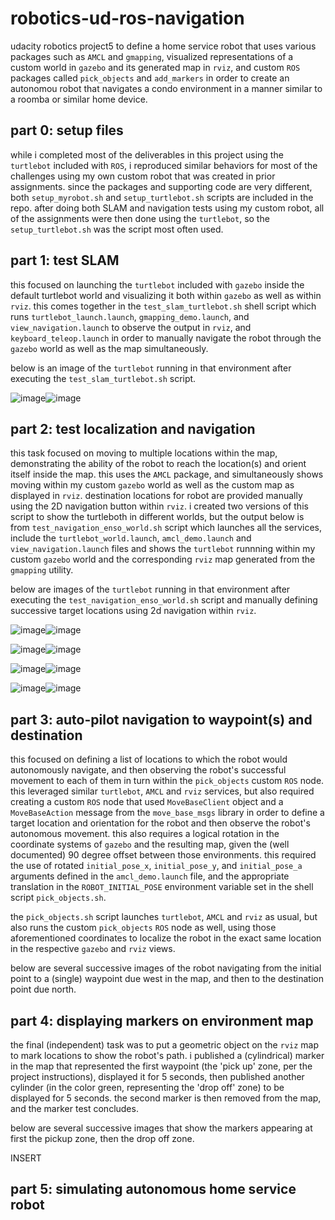 # robotics-ud-ros-navigation
udacity robotics project5 to define a home service robot that uses various packages such as `AMCL` and `gmapping`, visualized representations of a custom world in `gazebo` and its generated map in `rviz`, and custom `ROS` packages called `pick_objects` and `add_markers` in order to create an autonomou robot that navigates a condo environment in a manner similar to a roomba or similar home device. 

## part 0: setup files
while i completed most of the deliverables in this project using the `turtlebot` included with `ROS`, i reproduced similar behaviors for most of the challenges using my own custom robot that was created in prior assignments.  since the packages and supporting code are very different, both `setup_myrobot.sh` and `setup_turtlebot.sh` scripts are included in the repo.  after doing both SLAM and navigation tests using my custom robot, all of the assignments were then done using the `turtlebot`, so the `setup_turtlebot.sh` was the script most often used. 

## part 1: test SLAM
this focused on launching the `turtlebot` included with `gazebo` inside the default turtlebot world and visualizing it both within `gazebo` as well as within `rviz`.  this comes together in the `test_slam_turtlebot.sh` shell script which runs `turtlebot_launch.launch`, `gmapping_demo.launch`, and `view_navigation.launch` to observe the output in `rviz`, and `keyboard_teleop.launch` in order to manually navigate the robot through the `gazebo` world as well as the map simultaneously.  

below is an image of the `turtlebot` running in that environment after executing the `test_slam_turtlebot.sh` script. 

![image](https://user-images.githubusercontent.com/19736497/210157423-c38c8d02-35b3-4d96-bbe9-bc287c67ed91.png)![image](https://user-images.githubusercontent.com/19736497/210157605-cefbf39a-8c90-454b-9d43-fa680b3673e2.png)

## part 2: test localization and navigation
this task focused on moving to multiple locations within the map, demonstrating the ability of the robot to reach the location(s) and orient itself inside the map. this uses the `AMCL` package, and simultaneously shows moving within my custom `gazebo` world as well as the custom map as displayed in `rviz`.  destination locations for robot are provided manually using the 2D navigation button within `rviz`. i created two versions of this script to show the turtleboth in different worlds, but the output below is from `test_navigation_enso_world.sh` script which launches all the services, include the `turtlebot_world.launch`, `amcl_demo.launch` and `view_navigation.launch` files and shows the `turtlebot` runnning within my custom `gazebo` world and the corresponding `rviz` map generated from the `gmapping` utility. 

below are images of the `turtlebot` running in that environment after executing the `test_navigation_enso_world.sh` script and manually defining successive target locations using 2d navigation within `rviz`. 

![image](https://user-images.githubusercontent.com/19736497/210157539-512741a2-8929-4fc5-9561-ebb7a7a692e4.png)![image](https://user-images.githubusercontent.com/19736497/210157635-d94168ae-7664-4078-acc1-e269b9f3a3c6.png)

![image](https://user-images.githubusercontent.com/19736497/210157566-1b95a6c5-cc8b-4e75-8b78-f000a335ed25.png)![image](https://user-images.githubusercontent.com/19736497/210157638-5be6dda4-616c-4f82-b543-b2479184adc2.png)

![image](https://user-images.githubusercontent.com/19736497/210157575-956f60a1-5eb1-4e67-ba6d-4bb5ac080806.png)![image](https://user-images.githubusercontent.com/19736497/210157645-7a43e338-8f2d-4744-b4dc-da6212c8ceff.png)

![image](https://user-images.githubusercontent.com/19736497/210157583-ecda317e-662c-45d7-82a7-1365c600406e.png)![image](https://user-images.githubusercontent.com/19736497/210157648-13533e40-4ddb-46b6-b9e6-bfbcbc5ee19c.png)

## part 3: auto-pilot navigation to waypoint(s) and destination
this focused on defining a list of locations to which the robot would autonomously navigate, and then observing the robot's successful movement to each of them in turn within the `pick_objects` custom `ROS` node.  this leveraged similar `turtlebot`, `AMCL` and `rviz` services, but also required creating a custom `ROS` node that used `MoveBaseClient` object and a `MoveBaseAction` message from the `move_base_msgs` library in order to define a target location and orientation for the robot and then observe the robot's autonomous movement.  this also requires a logical rotation in the coordinate systems of `gazebo` and the resulting map, given the (well documented) 90 degree offset between those environments.  this required the use of rotated `initial_pose_x`, `initial_pose_y`, and `initial_pose_a` arguments defined in the `amcl_demo.launch` file, and the appropriate translation in the `ROBOT_INITIAL_POSE` environment variable set in the shell script `pick_objects.sh`.  

the `pick_objects.sh` script launches `turtlebot`, `AMCL` and `rviz` as usual, but also runs the custom `pick_objects` `ROS` node as well, using those aforementioned coordinates to localize the robot in the exact same location in the respective `gazebo` and `rviz` views. 

below are several successive images of the robot navigating from the initial point to a (single) waypoint due west in the map, and then to the destination point due north.  



## part 4: displaying markers on environment map
the final (independent) task was to put a geometric object on the `rviz` map to mark locations to show the robot's path.  i published a (cylindrical) marker in the map that represented the first waypoint (the 'pick up' zone, per the project instructions), displayed it for 5 seconds, then published another cylinder (in the color green, representing the 'drop off' zone) to be displayed for 5 seconds.  the second marker is then removed from the map, and the marker test concludes.  

below are several successive images that show the markers appearing at first the pickup zone, then the drop off zone. 

INSERT

## part 5: simulating autonomous home service robot

